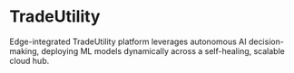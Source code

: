 # TradeUtility
Edge-integrated TradeUtility platform leverages autonomous AI decision-making, deploying ML models dynamically across a self-healing, scalable cloud hub.
